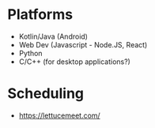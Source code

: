 # Platforms
- Kotlin/Java (Android)
- Web Dev (Javascript - Node.JS, React)
- Python
- C/C++ (for desktop applications?)

# Scheduling
- https://lettucemeet.com/
